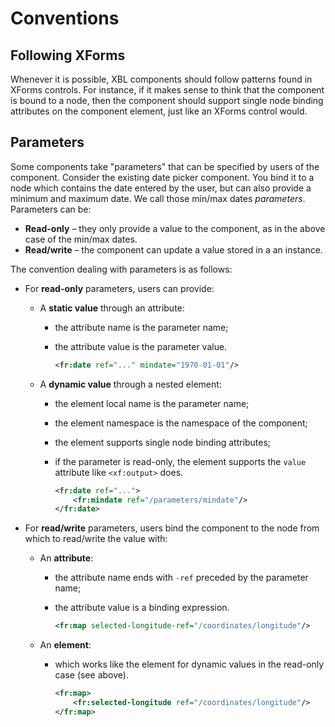 # Conventions



## Following XForms

Whenever it is possible, XBL components should follow patterns found in XForms controls. For instance, if it makes sense to think that the component is bound to a node, then the component should support single node binding attributes on the component element, just like an XForms control would.

## Parameters

Some components take "parameters" that can be specified by users of the component. Consider the existing date picker component. You bind it to a node which contains the date entered by the user, but can also provide a minimum and maximum date. We call those min/max dates _parameters_. Parameters can be:

* **Read-only** – they only provide a value to the component, as in the above case of the min/max dates.
* **Read/write** – the component can update a value stored in a an instance.

The convention dealing with parameters is as follows:

* For **read-only** parameters, users can provide:
    * A **static value** through an attribute:
        * the attribute name is the parameter name;
        * the attribute value is the parameter value.

            ```xml
            <fr:date ref="..." mindate="1970-01-01"/>
            ```

    * A **dynamic value** through a nested element:
        * the element local name is the parameter name;
        * the element namespace is the namespace of the component;
        * the element supports single node binding attributes;
        * if the parameter is read-only, the element supports the `value` attribute like `<xf:output>` does.

            ```xml
            <fr:date ref="...">
                <fr:mindate ref="/parameters/mindate"/>
            </fr:date>
            ```

* For **read/write** parameters, users bind the component to the node from which to read/write the value with:

    * An **attribute**:
        * the attribute name ends with `-ref` preceded by the parameter name;
        * the attribute value is a binding expression.

            ```xml
            <fr:map selected-longitude-ref="/coordinates/longitude"/>
            ```

    * An **element**:
        * which works like the element for dynamic values in the read-only case (see above).

            ```xml
            <fr:map>
                <fr:selected-longitude ref="/coordinates/longitude"/>
            </fr:map>
            ```
